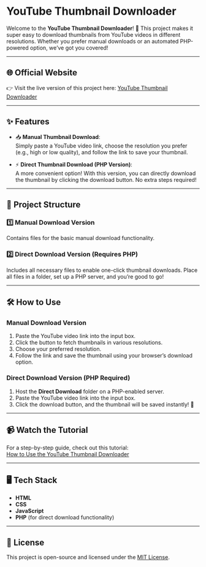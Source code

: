 # YouTube Thumbnail Downloader

Welcome to the **YouTube Thumbnail Downloader**! 🚀 This project makes it super easy to download thumbnails from YouTube videos in different resolutions. Whether you prefer manual downloads or an automated PHP-powered option, we’ve got you covered!

---

## 🌐 Official Website

👉 Visit the live version of this project here: [YouTube Thumbnail Downloader](https://sujon0xff.github.io/yt-thumbel/)

---

## ✨ Features

- 📥 **Manual Thumbnail Download**:  
  Simply paste a YouTube video link, choose the resolution you prefer (e.g., high or low quality), and follow the link to save your thumbnail.

- ⚡ **Direct Thumbnail Download (PHP Version)**:  
  A more convenient option! With this version, you can directly download the thumbnail by clicking the download button. No extra steps required!  

---

## 📂 Project Structure

### 1️⃣ **Manual Download Version**  
Contains files for the basic manual download functionality.  

### 2️⃣ **Direct Download Version (Requires PHP)**  
Includes all necessary files to enable one-click thumbnail downloads. Place all files in a folder, set up a PHP server, and you’re good to go!  

---

## 🛠 How to Use

### Manual Download Version  
1. Paste the YouTube video link into the input box.  
2. Click the button to fetch thumbnails in various resolutions.  
3. Choose your preferred resolution.  
4. Follow the link and save the thumbnail using your browser’s download option.

### Direct Download Version (PHP Required)  
1. Host the **Direct Download** folder on a PHP-enabled server.  
2. Paste the YouTube video link into the input box.  
3. Click the download button, and the thumbnail will be saved instantly! 🎉  

---

## 📹 Watch the Tutorial

For a step-by-step guide, check out this tutorial:  
[How to Use the YouTube Thumbnail Downloader](#)

---

## 🖥 Tech Stack

- **HTML**  
- **CSS**  
- **JavaScript**  
- **PHP** (for direct download functionality)
  
---

## 🔗 License

This project is open-source and licensed under the [MIT License](LICENSE).
